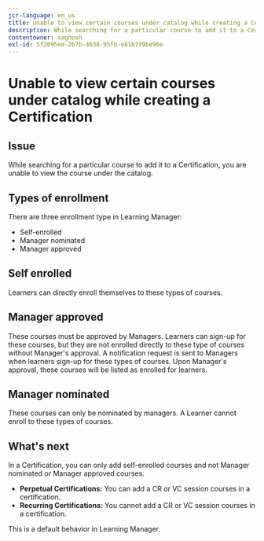 ```yaml
---
jcr-language: en_us
title: Unable to view certain courses under catalog while creating a Certification
description: While searching for a particular course to add it to a Certification, you are unable to view the course under the catalog.
contentowner: saghosh
exl-id: 5f2095ee-2b7b-4638-95fb-e81b7f9be96e
---
```

# Unable to view certain courses under catalog while creating a Certification

## Issue

While searching for a particular course to add it to a Certification, you are unable to view the course under the catalog.

## Types of enrollment

There are three enrollment type in Learning Manager:

* Self-enrolled
* Manager nominated
* Manager approved

## Self enrolled

Learners can directly enroll themselves to these types of courses.

## Manager approved

These courses must be approved by Managers. Learners can sign-up for these courses, but they are not enrolled directly to these type of courses without Manager's approval. A notification request is sent to Managers when learners sign-up for these types of courses. Upon Manager's approval, these courses will be listed as enrolled for learners.

## Manager nominated

These courses can only be nominated by managers. A Learner cannot enroll to these types of courses.

## What's next

In a Certification, you can only add self-enrolled courses and not Manager nominated or Manager approved courses.

* **Perpetual Certifications:**  You can add a CR or VC session courses in a certification.
* **Recurring Certifications:** You cannot add a CR or VC session courses in a certification.

This is a default behavior in Learning Manager.
